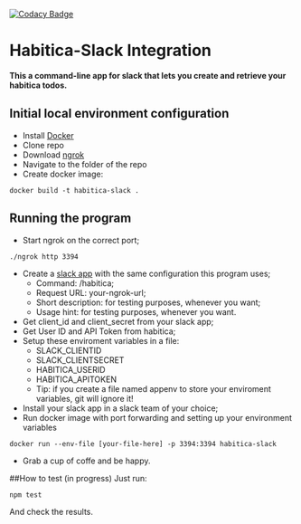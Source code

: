 [![Codacy Badge](https://api.codacy.com/project/badge/Grade/0d9ff80136a54fc0b8b423df801d87a8)](https://www.codacy.com/app/andre.maldonado/habitica-slack-integration?utm_source=github.com&amp;utm_medium=referral&amp;utm_content=andremaldonado/habitica-slack-integration/&amp;utm_campaign=Badge_Grade)

# Habitica-Slack Integration
**This a command-line app for slack that lets you create and retrieve your habitica todos.**

## Initial local environment configuration
- Install [Docker](https://docs.docker.com/install/)
- Clone repo
- Download [ngrok](https://ngrok.com/)
- Navigate to the folder of the repo
- Create docker image:
```
docker build -t habitica-slack .
```

## Running the program
- Start ngrok on the correct port;
```
./ngrok http 3394
```
- Create a [slack app](https://api.slack.com/apps/) with the same configuration this program uses;
  - Command: /habitica;
  - Request URL: your-ngrok-url;
  - Short description: for testing purposes, whenever you want;
  - Usage hint: for testing purposes, whenever you want.
- Get client_id and client_secret from your slack app;
- Get User ID and API Token from habitica;
- Setup these enviroment variables in a file:
  - SLACK_CLIENTID
  - SLACK_CLIENTSECRET
  - HABITICA_USERID
  - HABITICA_APITOKEN
  - Tip: if you create a file named appenv to store your enviroment variables, git will ignore it!
- Install your slack app in a slack team of your choice;
- Run docker image with port forwarding and setting up your environment variables
```
docker run --env-file [your-file-here] -p 3394:3394 habitica-slack
```
- Grab a cup of coffe and be happy.

##How to test (in progress)
Just run:
```
npm test
```
And check the results.

